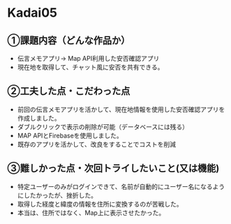 # Kadai05
## ①課題内容（どんな作品か）
- 伝言メモアプリ→ Map API利用した安否確認アプリ
- 現在地を取得して、チャット風に安否を共有できる。

## ②工夫した点・こだわった点
- 前回の伝言メモアプリを活かして、現在地情報を使用した安否確認アプリを作成しました。
- ダブルクリックで表示の削除が可能（データベースには残る）
- MAP APIとFirebaseを使用しました。
- 既存のアプリを活かして、改良をすることでコストを削減

## ③難しかった点・次回トライしたいこと(又は機能)
- 特定ユーザーのみがログインできて、名前が自動的にユーザー名になるようにしたかったが、挫折した。
- 取得した経度と緯度の情報を住所に変換するのが苦戦した。
- 本当は、住所ではなく、Map上に表示させたかった。
